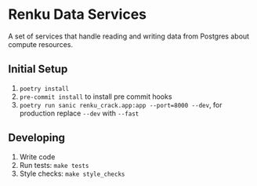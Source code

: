 # Renku Data Services

A set of services that handle reading and writing data from Postgres about compute resources.

## Initial Setup

1. `poetry install`
2. `pre-commit install` to install pre commit hooks
3. `poetry run sanic renku_crack.app:app --port=8000 --dev`, for production replace `--dev` with `--fast`

## Developing

1. Write code
2. Run tests: `make tests`
3. Style checks: `make style_checks`
